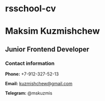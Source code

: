 # rsschool-cv

# **Maksim Kuzmishchew**

## **Junior Frontend Developer**

### **Contact information**

**Phone:** +7-912-327-52-13

**Email:** kuzmishchew@gmail.com

**Telegram:** @mskuzmis
